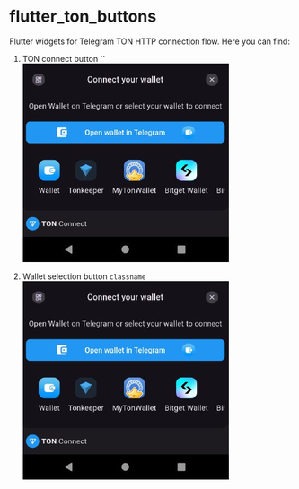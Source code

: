 # flutter_ton_buttons

Flutter widgets for Telegram TON HTTP connection flow. Here you can find:
1. TON connect button ``
    ![alt text](https://github.com/aap17/flutter_ton_buttons/blob/images/flutter_ton_buttons/2.1.jpg)

2. Wallet selection button `classname`
    ![alt text](https://github.com/aap17/flutter_ton_buttons/blob/images/flutter_ton_buttons/2.1.jpg)
